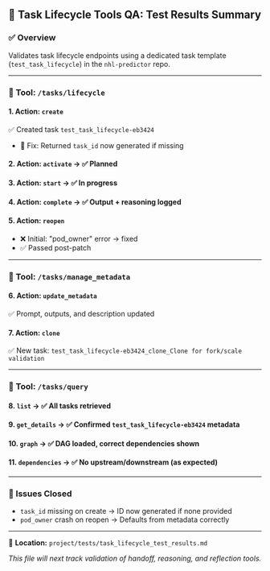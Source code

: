 ## 🔁 Task Lifecycle Tools QA: Test Results Summary

### ✅ Overview
Validates task lifecycle endpoints using a dedicated task template (`test_task_lifecycle`) in the `nhl-predictor` repo.

---

### 📂 Tool: `/tasks/lifecycle`

#### 1. Action: `create`
✅ Created task `test_task_lifecycle-eb3424`
- 📌 Fix: Returned `task_id` now generated if missing

#### 2. Action: `activate` → ✅ Planned
#### 3. Action: `start` → ✅ In progress
#### 4. Action: `complete` → ✅ Output + reasoning logged
#### 5. Action: `reopen`
- ❌ Initial: "pod_owner" error → fixed
- ✅ Passed post-patch

---

### 📂 Tool: `/tasks/manage_metadata`

#### 6. Action: `update_metadata`
✅ Prompt, outputs, and description updated

#### 7. Action: `clone`
✅ New task: `test_task_lifecycle-eb3424_clone_Clone for fork/scale validation`

---

### 📂 Tool: `/tasks/query`

#### 8. `list` → ✅ All tasks retrieved
#### 9. `get_details` → ✅ Confirmed `test_task_lifecycle-eb3424` metadata
#### 10. `graph` → ✅ DAG loaded, correct dependencies shown
#### 11. `dependencies` → ✅ No upstream/downstream (as expected)

---

### 📝 Issues Closed
- `task_id` missing on create → ID now generated if none provided
- `pod_owner` crash on reopen → Defaults from metadata correctly

---

🔗 **Location:** `project/tests/task_lifecycle_test_results.md`

_This file will next track validation of handoff, reasoning, and reflection tools._